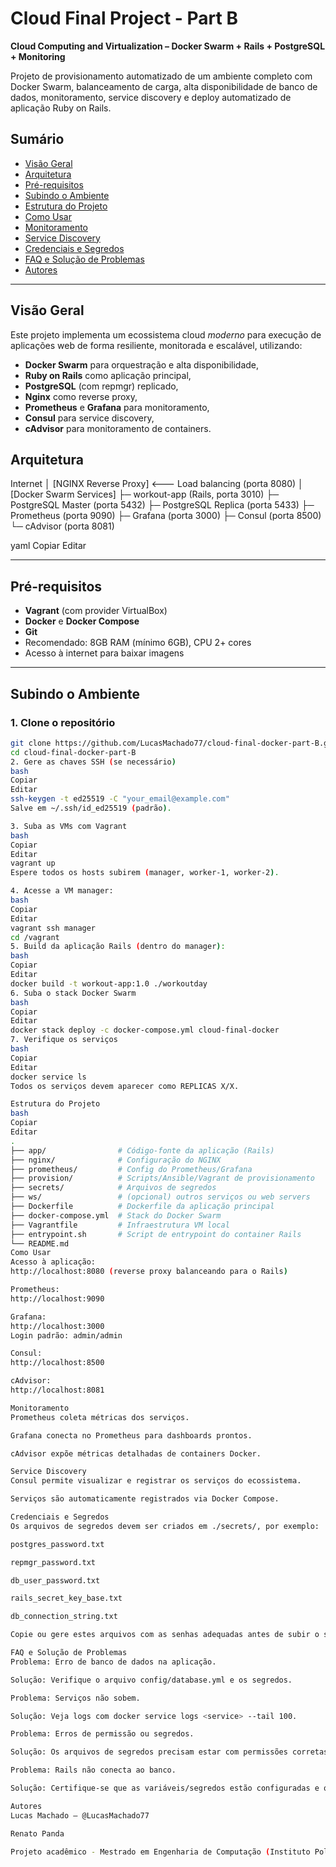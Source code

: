 # Cloud Final Project - Part B

**Cloud Computing and Virtualization – Docker Swarm + Rails + PostgreSQL + Monitoring**

Projeto de provisionamento automatizado de um ambiente completo com Docker Swarm, balanceamento de carga, alta disponibilidade de banco de dados, monitoramento, service discovery e deploy automatizado de aplicação Ruby on Rails.

## Sumário

- [Visão Geral](#visão-geral)
- [Arquitetura](#arquitetura)
- [Pré-requisitos](#pré-requisitos)
- [Subindo o Ambiente](#subindo-o-ambiente)
- [Estrutura do Projeto](#estrutura-do-projeto)
- [Como Usar](#como-usar)
- [Monitoramento](#monitoramento)
- [Service Discovery](#service-discovery)
- [Credenciais e Segredos](#credenciais-e-segredos)
- [FAQ e Solução de Problemas](#faq-e-solução-de-problemas)
- [Autores](#autores)

---

## Visão Geral

Este projeto implementa um ecossistema cloud *moderno* para execução de aplicações web de forma resiliente, monitorada e escalável, utilizando:
- **Docker Swarm** para orquestração e alta disponibilidade,
- **Ruby on Rails** como aplicação principal,
- **PostgreSQL** (com repmgr) replicado,
- **Nginx** como reverse proxy,
- **Prometheus** e **Grafana** para monitoramento,
- **Consul** para service discovery,
- **cAdvisor** para monitoramento de containers.

## Arquitetura

Internet
│
[NGINX Reverse Proxy] <--- Load balancing (porta 8080)
│
[Docker Swarm Services]
├─ workout-app (Rails, porta 3010)
├─ PostgreSQL Master (porta 5432)
├─ PostgreSQL Replica (porta 5433)
├─ Prometheus (porta 9090)
├─ Grafana (porta 3000)
├─ Consul (porta 8500)
└─ cAdvisor (porta 8081)

yaml
Copiar
Editar

---

## Pré-requisitos

- **Vagrant** (com provider VirtualBox)
- **Docker** e **Docker Compose**
- **Git**
- Recomendado: 8GB RAM (mínimo 6GB), CPU 2+ cores
- Acesso à internet para baixar imagens

---

## Subindo o Ambiente

### 1. Clone o repositório

```bash
git clone https://github.com/LucasMachado77/cloud-final-docker-part-B.git
cd cloud-final-docker-part-B
2. Gere as chaves SSH (se necessário)
bash
Copiar
Editar
ssh-keygen -t ed25519 -C "your_email@example.com"
Salve em ~/.ssh/id_ed25519 (padrão).

3. Suba as VMs com Vagrant
bash
Copiar
Editar
vagrant up
Espere todos os hosts subirem (manager, worker-1, worker-2).

4. Acesse a VM manager:
bash
Copiar
Editar
vagrant ssh manager
cd /vagrant
5. Build da aplicação Rails (dentro do manager):
bash
Copiar
Editar
docker build -t workout-app:1.0 ./workoutday
6. Suba o stack Docker Swarm
bash
Copiar
Editar
docker stack deploy -c docker-compose.yml cloud-final-docker
7. Verifique os serviços
bash
Copiar
Editar
docker service ls
Todos os serviços devem aparecer como REPLICAS X/X.

Estrutura do Projeto
bash
Copiar
Editar
.
├── app/                # Código-fonte da aplicação (Rails)
├── nginx/              # Configuração do NGINX
├── prometheus/         # Config do Prometheus/Grafana
├── provision/          # Scripts/Ansible/Vagrant de provisionamento
├── secrets/            # Arquivos de segredos
├── ws/                 # (opcional) outros serviços ou web servers
├── Dockerfile          # Dockerfile da aplicação principal
├── docker-compose.yml  # Stack do Docker Swarm
├── Vagrantfile         # Infraestrutura VM local
├── entrypoint.sh       # Script de entrypoint do container Rails
└── README.md
Como Usar
Acesso à aplicação:
http://localhost:8080 (reverse proxy balanceando para o Rails)

Prometheus:
http://localhost:9090

Grafana:
http://localhost:3000
Login padrão: admin/admin

Consul:
http://localhost:8500

cAdvisor:
http://localhost:8081

Monitoramento
Prometheus coleta métricas dos serviços.

Grafana conecta no Prometheus para dashboards prontos.

cAdvisor expõe métricas detalhadas de containers Docker.

Service Discovery
Consul permite visualizar e registrar os serviços do ecossistema.

Serviços são automaticamente registrados via Docker Compose.

Credenciais e Segredos
Os arquivos de segredos devem ser criados em ./secrets/, por exemplo:

postgres_password.txt

repmgr_password.txt

db_user_password.txt

rails_secret_key_base.txt

db_connection_string.txt

Copie ou gere estes arquivos com as senhas adequadas antes de subir o stack!

FAQ e Solução de Problemas
Problema: Erro de banco de dados na aplicação.

Solução: Verifique o arquivo config/database.yml e os segredos.

Problema: Serviços não sobem.

Solução: Veja logs com docker service logs <service> --tail 100.

Problema: Erros de permissão ou segredos.

Solução: Os arquivos de segredos precisam estar com permissões corretas e sem quebras de linha extras.

Problema: Rails não conecta ao banco.

Solução: Certifique-se que as variáveis/segredos estão configuradas e que o banco está ativo (docker service ps cloud-final-docker_postgresql-node1).

Autores
Lucas Machado – @LucasMachado77

Renato Panda

Projeto acadêmico - Mestrado em Engenharia de Computação (Instituto Politécnico de Tomar)